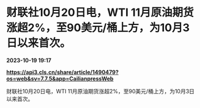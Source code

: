# 财联社10月20日电，WTI 11月原油期货涨超2%，至90美元/桶上方，为10月3日以来首次。

**2023-10-19 19:17**

**https://api3.cls.cn/share/article/1490479?os=web&sv=7.7.5&app=CailianpressWeb**

财联社10月20日电，WTI 11月原油期货涨超2%，至90美元/桶上方，为10月3日以来首次。